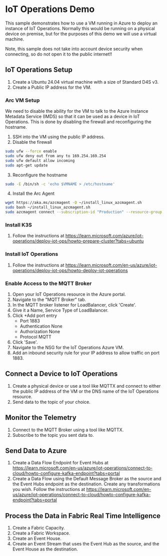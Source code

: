 # IoT Operations Demo

This sample demonstrates how to use a VM running in Azure to deploy an instance of IoT Operations.  Normally this would be running on a physical device on premise, but for the purposes of this demo we will use a virtual machine.

Note, this sample does not take into account device security when connecting, so do not open it to the public internet!!

## IoT Operations Setup

1. Create a Ubuntu 24.04 virtual machine with a size of Standard D4S v3.
1. Create a Public IP address for the VM.

### Arc VM Setup

We need to disable the ability for the VM to talk to the Azure Instance Metadata Service (IMDS) so that it can be used as a device in IoT Operations.  This is done by disabling the firewall and reconfiguring the hostname.

1. SSH into the VM using the public IP address.
2. Disable the firewall
```bash
sudo ufw --force enable
sudo ufw deny out from any to 169.254.169.254
sudo ufw default allow incoming
sudo apt-get update
```
3. Reconfigure the hostname
```bash
sudo -E /bin/sh -c 'echo $VMNAME > /etc/hostname'
```
4. Install the Arc Agent
```bash
wget https://aka.ms/azcmagent -O ~/install_linux_azcmagent.sh
sudo bash ~/install_linux_azcmagent.sh
sudo azcmagent connect --subscription-id "Production" --resource-group "HybridServers" --location "eastus2" #Modify the subscription-id, resource-group, and location as needed
```

### Install K3S

1. Follow the instructions at https://learn.microsoft.com/azure/iot-operations/deploy-iot-ops/howto-prepare-cluster?tabs=ubuntu

### Install IoT Operations

1. Follow the instructions at https://learn.microsoft.com/en-us/azure/iot-operations/deploy-iot-ops/howto-deploy-iot-operations

### Enable Access to the MQTT Broker

1. Open your IoT Operations resource in the Azure portal.
2. Navigate to the "MQTT Broker" tab.
3. In the MQTT broker listener for LoadBalancer, click 'Create'.
4. Give it a Name, Service Type of LoadBalancer.
5. Click +Add port entry 
    - Port 1883
    - Authentication None
    - Authorization None 
    - Protocol MQTT
6. Click 'Save'.
7. Navigate to the NSG for the IoT Operations Azure VM.
8. Add an inbound security rule for your IP address to allow traffic on port 1883.

## Connect a Device to IoT Operations

1. Create a physical device or use a tool like MQTTX and connect to either the public IP address of the VM or the DNS name of the IoT Operations resource.
1. Send data to the topic of your choice.

## Monitor the Telemetry

1. Connect to the MQTT Broker using a tool like MQTTX.
2. Subscribe to the topic you sent data to.

## Send Data to Azure

1. Create a Data Flow Endpoint for Event Hubs at https://learn.microsoft.com/en-us/azure/iot-operations/connect-to-cloud/howto-configure-kafka-endpoint?tabs=portal
1. Create a Data Flow using the Default Message Broker as the source and the Event Hubs endpoint as the destination.  Create any transformations you wish.  Follow the instructions at https://learn.microsoft.com/en-us/azure/iot-operations/connect-to-cloud/howto-configure-kafka-endpoint?tabs=portal

## Process the Data in Fabric Real Time Intelligence

1. Create a Fabric Capacity.
2. Create a Fabric Workspace.
3. Create an Event House.
4. Create an Event Stream that uses the Event Hub as the source, and the Event House as the destination.

